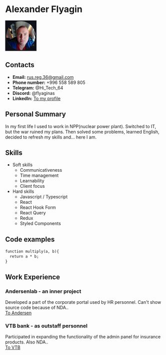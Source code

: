 # Alexander Flyagin

![My photo](./images/my_photo_resized.png)

## Contacts

- **Email:** rus.reg.36@gmail.com
- **Phone number:** +996 558 589 805
- **Telegram:** @Hi_Tech_64
- **Discord:** @flyaginas
- **LinkedIn:** [To my profile](https://www.linkedin.com/in/alexander-flyagin-a74335215/)

## Personal Summary

In my first life I used to work in NPP(nuclear power plant).
Switched to IT, but the war ruined my plans. Then solved some problems, learned English, decided to refresh my skills and... here I am.

## Skills

- Soft skills
  - Communicativeness
  - Time management
  - Learnability
  - Client focus
- Hard skills
  - Javascript / Typescript
  - React
  - React Hook Form
  - React Query
  * Redux
  - Styled Components

## Code examples

```
function multiply(a, b){
  return a * b;
}
```

## Work Experience

### Andersenlab - an inner project

Developed a part of the corporate portal used by HR personnel. Can't show source code because of NDA..  
[To Andersen](https://andersenlab.com/)

### VTB bank - as outstaff personnel

Participated in expanding the functionality of the admin panel for insurance products. Also NDA..  
[To VTB](https://www.vtb.com/)
